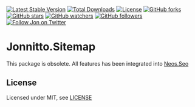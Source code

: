 [![Latest Stable Version](https://poser.pugx.org/jonnitto/sitemap/v/stable)](https://packagist.org/packages/jonnitto/sitemap)
[![Total Downloads](https://poser.pugx.org/jonnitto/sitemap/downloads)](https://packagist.org/packages/jonnitto/sitemap)
[![License](https://poser.pugx.org/jonnitto/sitemap/license)](LICENSE)
[![GitHub forks](https://img.shields.io/github/forks/jonnitto/Jonnitto.Sitemap.svg?style=social&label=Fork)](https://github.com/jonnitto/Jonnitto.Sitemap/fork)
[![GitHub stars](https://img.shields.io/github/stars/jonnitto/Jonnitto.Sitemap.svg?style=social&label=Stars)](https://github.com/jonnitto/Jonnitto.Sitemap/stargazers)
[![GitHub watchers](https://img.shields.io/github/watchers/jonnitto/Jonnitto.Sitemap.svg?style=social&label=Watch)](https://github.com/jonnitto/Jonnitto.Sitemap/subscription)
[![GitHub followers](https://img.shields.io/github/followers/jonnitto.svg?style=social&label=Follow)](https://github.com/jonnitto/followers)
[![Follow Jon on Twitter](https://img.shields.io/twitter/follow/jonnitto.svg?style=social&label=Follow)](https://twitter.com/jonnitto)

# Jonnitto.Sitemap

This package is obsolete. All features has been integrated into [Neos.Seo](https://github.com/neos/neos-seo#readme)

## License

Licensed under MIT, see [LICENSE](LICENSE)
